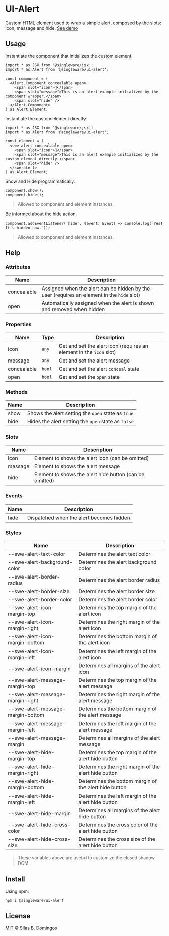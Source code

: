 # UI-Alert

Custom HTML element used to wrap a simple alert, composed by the slots: icon, message and hide.
[See demo](//singleware.github.io/ui-alert/)

## Usage

Instantiate the component that initializes the custom element.

```tsx
import * as JSX from '@singleware/jsx';
import * as Alert from '@singleware/ui-alert';

const component = (
  <Alert.Component concealable open>
    <span slot="icon">👋</span>
    <span slot="message">This is an alert example initialized by the component wrapper.</span>
    <span slot="hide" />
  </Alert.Component>
) as Alert.Element;
```

Instantiate the custom element directly.

```tsx
import * as JSX from '@singleware/jsx';
import * as Alert from '@singleware/ui-alert';

const element = (
  <swe-alert concealable open>
    <span slot="icon">👋</span>
    <span slot="message">This is an alert example initialized by the custom element directly.</span>
    <span slot="hide" />
  </swe-alert>
) as Alert.Element;
```

Show and Hide programmatically.

```tsx
component.show();
component.hide();
```

> Allowed to component and element instances.

Be informed about the hide action.

```tsx
component.addEventListener('hide', (event: Event) => console.log(`Yes! It's hidden now.`));
```

> Allowed to component and element instances.

## Help

### Attributes

| Name        | Description                                                                                |
| ----------- | ------------------------------------------------------------------------------------------ |
| concealable | Assigned when the alert can be hidden by the user (requires an element in the `hide` slot) |
| open        | Automatically assigned when the alert is shown and removed when hidden                     |

### Properties

| Name        | Type   | Description                                                         |
| ----------- | ------ | ------------------------------------------------------------------- |
| icon        | `any`  | Get and set the alert icon (requires an element in the `icon` slot) |
| message     | `any`  | Get and set the alert message                                       |
| concealable | `bool` | Get and set the alert `conceal` state                               |
| open        | `bool` | Get and set the `open` state                                        |

### Methods

| Name | Description                                         |
| ---- | --------------------------------------------------- |
| show | Shows the alert setting the `open` state as `true`  |
| hide | Hides the alert setting the `open` state as `false` |

### Slots

| Name    | Description                                             |
| ------- | ------------------------------------------------------- |
| icon    | Element to shows the alert icon (can be omitted)        |
| message | Element to shows the alert message                      |
| hide    | Element to shows the alert hide button (can be omitted) |

### Events

| Name | Description                              |
| ---- | ---------------------------------------- |
| hide | Dispatched when the alert becomes hidden |

### Styles

| Name                              | Description                                           |
| --------------------------------- | ----------------------------------------------------- |
| --swe-alert-text-color            | Determines the alert text color                       |
| --swe-alert-background-color      | Determines the alert background color                 |
| --swe-alert-border-radius         | Determines the alert border radius                    |
| --swe-alert-border-size           | Determines the alert border size                      |
| --swe-alert-border-color          | Determines the alert border color                     |
| --swe-alert-icon-margin-top       | Determines the top margin of the alert icon           |
| --swe-alert-icon-margin-right     | Determines the right margin of the alert icon         |
| --swe-alert-icon-margin-bottom    | Determines the bottom margin of the alert icon        |
| --swe-alert-icon-margin-left      | Determines the left margin of the alert icon          |
| --swe-alert-icon-margin           | Determines all margins of the alert icon              |
| --swe-alert-message-margin-top    | Determines the top margin of the alert message        |
| --swe-alert-message-margin-right  | Determines the right margin of the alert message      |
| --swe-alert-message-margin-bottom | Determines the bottom margin of the alert message     |
| --swe-alert-message-margin-left   | Determines the left margin of the alert message       |
| --swe-alert-message-margin        | Determines all margins of the alert message           |
| --swe-alert-hide-margin-top       | Determines the top margin of the alert hide button    |
| --swe-alert-hide-margin-right     | Determines the right margin of the alert hide button  |
| --swe-alert-hide-margin-bottom    | Determines the bottom margin of the alert hide button |
| --swe-alert-hide-margin-left      | Determines the left margin of the alert hide button   |
| --swe-alert-hide-margin           | Determines all margins of the alert hide button       |
| --swe-alert-hide-cross-color      | Determines the cross color of the alert hide button   |
| --swe-alert-hide-cross-size       | Determines the cross size of the alert hide button    |

> These variables above are useful to customize the closed shadow DOM.

## Install

Using npm:

```sh
npm i @singleware/ui-alert
```

## License

[MIT &copy; Silas B. Domingos](https://balmante.eti.br)
